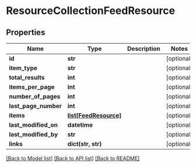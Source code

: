 # ResourceCollectionFeedResource

## Properties
Name | Type | Description | Notes
------------ | ------------- | ------------- | -------------
**id** | **str** |  | [optional] 
**item_type** | **str** |  | [optional] 
**total_results** | **int** |  | [optional] 
**items_per_page** | **int** |  | [optional] 
**number_of_pages** | **int** |  | [optional] 
**last_page_number** | **int** |  | [optional] 
**items** | [**list[FeedResource]**](FeedResource.md) |  | [optional] 
**last_modified_on** | **datetime** |  | [optional] 
**last_modified_by** | **str** |  | [optional] 
**links** | **dict(str, str)** |  | [optional] 

[[Back to Model list]](../README.md#documentation-for-models) [[Back to API list]](../README.md#documentation-for-api-endpoints) [[Back to README]](../README.md)



